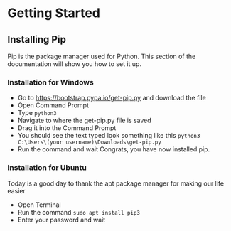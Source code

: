 # Getting Started
## Installing Pip
Pip is the package manager used for Python. This section of the documentation will show you how to set it up.

### Installation for Windows
- Go to https://bootstrap.pypa.io/get-pip.py and download the file
- Open Command Prompt
- Type `python3 `
- Navigate to where the get-pip.py file is saved
- Drag it into the Command Prompt
- You should see the text typed look something like this `python3 C:\Users\(your username)\Downloads\get-pip.py`
- Run the command and wait
Congrats, you have now installed pip.

### Installation for Ubuntu
Today is a good day to thank the apt package manager for making our life easier
- Open Terminal
- Run the command `sudo apt install pip3`
- Enter your password and wait